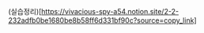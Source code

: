 (실습정리)[https://vivacious-spy-a54.notion.site/2-2-232adfb0be1680be8b58ff6d331bf90c?source=copy_link]
